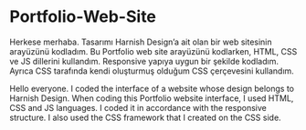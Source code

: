 # Portfolio-Web-Site
Herkese merhaba. Tasarımı Harnish Design’a ait olan bir web sitesinin arayüzünü kodladım. Bu Portfolio web site arayüzünü kodlarken, HTML, CSS ve JS dillerini kullandım. Responsive yapıya uygun bir şekilde kodladım. Ayrıca CSS tarafında kendi oluşturmuş olduğum CSS çerçevesini kullandım.

Hello everyone. I coded the interface of a website whose design belongs to Harnish Design. When coding this Portfolio website interface, I used HTML, CSS and JS languages. I coded it in accordance with the responsive structure. I also used the CSS framework that I created on the CSS side.
